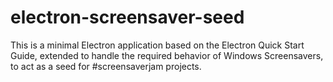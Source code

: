 # electron-screensaver-seed
This is a minimal Electron application based on the Electron Quick Start Guide, extended to handle the required behavior of Windows Screensavers, to act as a seed for #screensaverjam projects.
